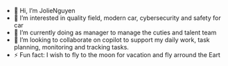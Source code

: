 - 👋 Hi, I’m JolieNguyen
- 👀 I’m interested in quality field, modern car, cybersecurity and safety for car
- 🌱 I’m currently doing as manager to manage the cuties and talent team
- 💞️ I’m looking to collaborate on copilot to support my daily work, task planning, monitoring and tracking tasks.
- ⚡ Fun fact: I wish to fly to the moon for vacation and fly arround the Eart 

<!---
nguyth6/nguyth6 is a ✨ special ✨ repository because its `README.md` (this file) appears on your GitHub profile.
You can click the Preview link to take a look at your changes.
--->
